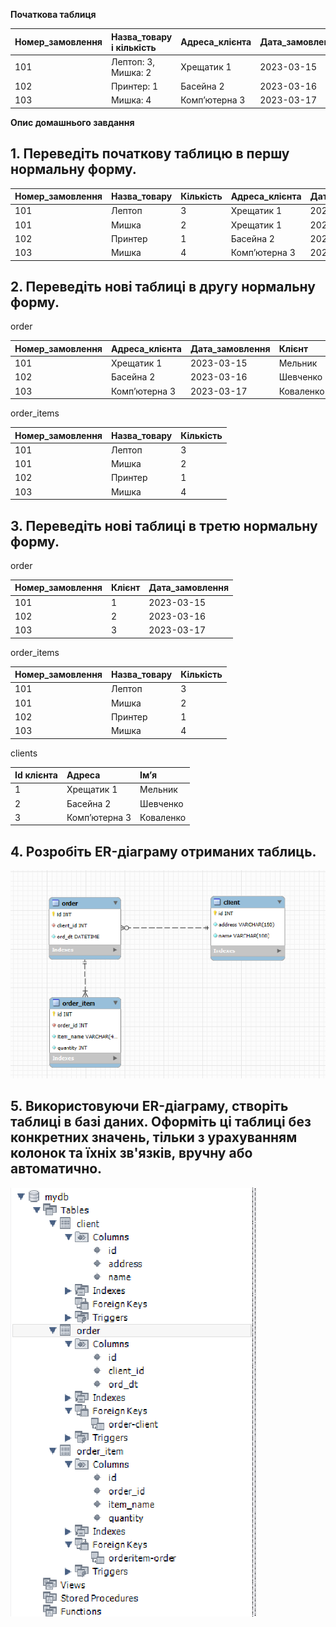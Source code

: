 **Початкова таблиця**

| Номер\_замовлення | Назва\_товару і кількість | Адреса\_клієнта | Дата\_замовлення | Клієнт |
| :---- | :---- | :---- | :---- | :---- |
| 101 | Лептоп: 3, Мишка: 2 | Хрещатик 1 | 2023-03-15 | Мельник |
| 102 | Принтер: 1 | Басейна 2 | 2023-03-16 | Шевченко |
| 103 | Мишка: 4 | Комп’ютерна 3 | 2023-03-17 | Коваленко |

**Опис домашнього завдання**

## 1\. Переведіть початкову таблицю в першу нормальну форму.

| Номер\_замовлення | Назва\_товару | Кількість | Адреса\_клієнта | Дата\_замовлення | Клієнт |
| :---- | :---- | :---- | :---- | :---- | :---- |
| 101 | Лептоп | 3 | Хрещатик 1 | 2023-03-15 | Мельник |
| 101 | Мишка | 2 | Хрещатик 1 | 2023-03-15 | Мельник |
| 102 | Принтер | 1 | Басейна 2 | 2023-03-16 | Шевченко |
| 103 | Мишка | 4 | Комп’ютерна 3 | 2023-03-17 | Коваленко |

## 2\. Переведіть нові таблиці в другу нормальну форму.

order

| Номер\_замовлення | Адреса\_клієнта | Дата\_замовлення | Клієнт |
| :---- | :---- | :---- | :---- |
| 101 | Хрещатик 1 | 2023-03-15 | Мельник |
| 102 | Басейна 2 | 2023-03-16 | Шевченко |
| 103 | Комп’ютерна 3 | 2023-03-17 | Коваленко |

order\_items

| Номер\_замовлення | Назва\_товару | Кількість |
| :---- | :---- | :---- |
| 101 | Лептоп | 3 |
| 101 | Мишка | 2 |
| 102 | Принтер | 1 |
| 103 | Мишка | 4 |

## 3\. Переведіть нові таблиці в третю нормальну форму.

order

| Номер\_замовлення | Клієнт | Дата\_замовлення |
| :---- | :---- | :---- |
| 101 | 1 | 2023-03-15 |
| 102 | 2 | 2023-03-16 |
| 103 | 3 | 2023-03-17 |

order\_items

| Номер\_замовлення | Назва\_товару | Кількість |
| :---- | :---- | :---- |
| 101 | Лептоп | 3 |
| 101 | Мишка | 2 |
| 102 | Принтер | 1 |
| 103 | Мишка | 4 |

clients

| Id клієнта | Адреса | Ім’я |
| :---- | :---- | :---- |
| 1 | Хрещатик 1 | Мельник |
| 2 | Басейна 2 | Шевченко |
| 3 | Комп’ютерна 3 | Коваленко |

## 4\. Розробіть ER-діаграму отриманих таблиць.

![alt text](assets/p4.png)

## 

## 5\. Використовуючи ER-діаграму, створіть таблиці в базі даних. Оформіть ці таблиці без конкретних значень, тільки з урахуванням колонок та їхніх зв'язків, вручну або автоматично.
![alt text](assets/p5.png)
